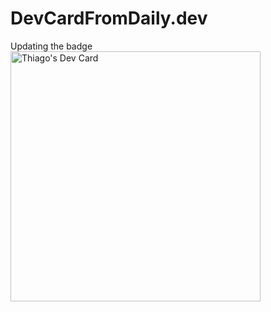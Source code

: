 # DevCardFromDaily.dev
Updating the badge 
<a href="https://app.daily.dev/guim_freitas"><img src="https://api.daily.dev/devcards/79a86b1b984045c297344becef32a494.png?r=2p9" width="400" alt="Thiago's Dev Card"/></a>
